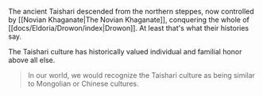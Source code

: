 The ancient Taishari descended from the northern steppes, now controlled by [[Novian Khaganate|The Novian Khaganate]], conquering the whole of [[docs/Eldoria/Drowon/index|Drowon]]. At least that's what their histories say.

The Taishari culture has historically valued individual and familial honor above all else. 

> In our world, we would recognize the Taishari culture as being similar to Mongolian or Chinese cultures.